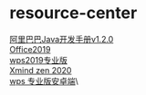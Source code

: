 # resource-center
[阿里巴巴Java开发手册v1.2.0](https://www.aliyundrive.com/drive/folder/60b750404c2bf3a8501a4dfa898335c77b87cf32)\
[Office2019](https://mp.weixin.qq.com/s/4NaaYFe7D8fGj9_Kfol-Dw)\
[wps2019专业版](https://mp.weixin.qq.com/s/H8Sl41dMIzh_mDj36wvK0A)\
[Xmind zen 2020](https://mp.weixin.qq.com/s/cp4v6Y2t0nwiKw0FYEDDDg)\
[wps 专业版安卓端](https://mp.weixin.qq.com/s/jHu6-1S6SGtH-SQKxGjy3Q)\
